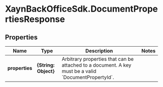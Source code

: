 # XaynBackOfficeSdk.DocumentPropertiesResponse

## Properties

Name | Type | Description | Notes
------------ | ------------- | ------------- | -------------
**properties** | **{String: Object}** | Arbitrary properties that can be attached to a document. A key must be a valid &#x60;DocumentPropertyId&#x60;. | 


